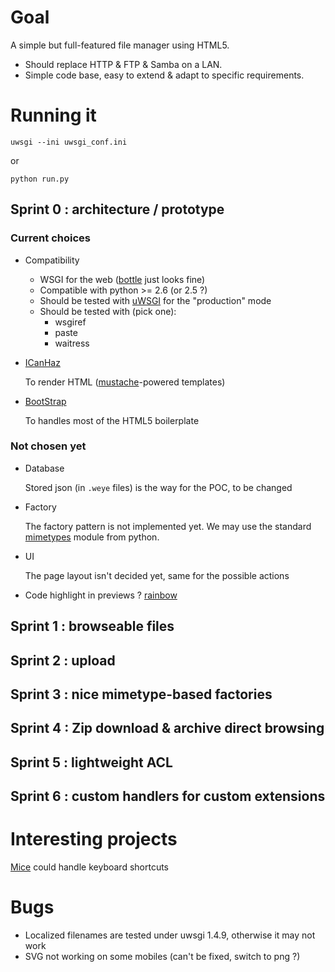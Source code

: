 # Goal

A simple but full-featured file manager using HTML5.

- Should replace HTTP & FTP & Samba on a LAN.
- Simple code base, easy to extend & adapt to specific requirements.


# Running it

    uwsgi --ini uwsgi_conf.ini

or

    python run.py


## Sprint 0 : architecture / prototype

### Current choices

- Compatibility

    - WSGI for the web ([bottle](http://bottlepy.org/docs/dev/) just looks fine)
    - Compatible with python >= 2.6 (or 2.5 ?)
    - Should be tested with [uWSGI](http://projects.unbit.it/uwsgi/) for the "production" mode
    - Should be tested with (pick one):
        - wsgiref
        - paste
        - waitress

- [ICanHaz](http://icanhazjs.com/)

    To render HTML ([mustache](http://mustache.github.com/mustache.5.html)-powered templates)

- [BootStrap](http://twitter.github.io/bootstrap/)

    To handles most of the HTML5 boilerplate

### Not chosen yet

- Database

    Stored json (in `.weye` files) is the way for the POC, to be changed

- Factory

    The factory pattern is not implemented yet. We may use the standard [mimetypes](http://docs.python.org/2/library/mimetypes.html) module from python.

- UI
    
    The page layout isn't decided yet, same for the possible actions

- Code highlight in previews ? [rainbow](https://github.com/ccampbell/rainbow/)

## Sprint 1 : browseable files

## Sprint 2 : upload

## Sprint 3 : nice mimetype-based factories

## Sprint 4 : Zip download & archive direct browsing

## Sprint 5 : lightweight ACL

## Sprint 6 : custom handlers for custom extensions


# Interesting projects

[Mice](http://craig.is/killing/mice) could handle keyboard shortcuts

# Bugs

- Localized filenames are tested under uwsgi 1.4.9, otherwise it may not work
- SVG not working on some mobiles (can't be fixed, switch to png ?)
